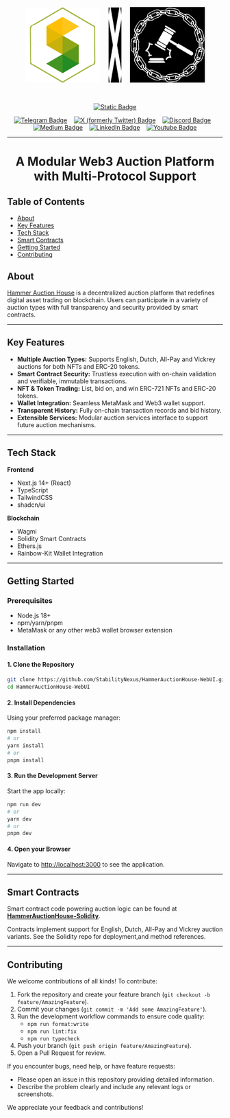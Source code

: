 <!-- Don't delete it -->
<div name="readme-top"></div>

<!-- Organization Logo -->
<div align="center">
  <img alt="Stability Nexus" src="public/stability.svg" width="175">
    &nbsp;
    &nbsp;
    <img src="public/cross.svg" style="filter: invert(1);" width="30" height="175" />
    &nbsp;
    &nbsp;
    <img src="public/logo.svg" style="filter: invert(1);" width="175" />
</div>

&nbsp;

<!-- Organization Name -->
<div align="center">

[![Static Badge](https://img.shields.io/badge/Stability_Nexus-/HAH-228B22?style=for-the-badge&labelColor=FFC517)](https://bene-evm.stability.nexus/)

<!-- Correct deployed url to be added -->

</div>

<!-- Organization/Project Social Handles -->
<p align="center">
<!-- Telegram -->
<a href="https://t.me/StabilityNexus">
<img src="https://img.shields.io/badge/Telegram-black?style=flat&logo=telegram&logoColor=white&logoSize=auto&color=24A1DE" alt="Telegram Badge"/></a>
&nbsp;&nbsp;
<!-- X (formerly Twitter) -->
<a href="https://x.com/StabilityNexus">
<img src="https://img.shields.io/twitter/follow/StabilityNexus" alt="X (formerly Twitter) Badge"/></a>
&nbsp;&nbsp;
<!-- Discord -->
<a href="https://discord.gg/YzDKeEfWtS">
<img src="https://img.shields.io/discord/995968619034984528?style=flat&logo=discord&logoColor=white&logoSize=auto&label=Discord&labelColor=5865F2&color=57F287" alt="Discord Badge"/></a>
&nbsp;&nbsp;
<!-- Medium -->
<a href="https://news.stability.nexus/">
  <img src="https://img.shields.io/badge/Medium-black?style=flat&logo=medium&logoColor=black&logoSize=auto&color=white" alt="Medium Badge"></a>
&nbsp;&nbsp;
<!-- LinkedIn -->
<a href="https://linkedin.com/company/stability-nexus">
  <img src="https://img.shields.io/badge/LinkedIn-black?style=flat&logo=LinkedIn&logoColor=white&logoSize=auto&color=0A66C2" alt="LinkedIn Badge"></a>
&nbsp;&nbsp;
<!-- Youtube -->
<a href="https://www.youtube.com/@StabilityNexus">
  <img src="https://img.shields.io/youtube/channel/subscribers/UCZOG4YhFQdlGaLugr_e5BKw?style=flat&logo=youtube&logoColor=white&logoSize=auto&labelColor=FF0000&color=FF0000" alt="Youtube Badge"></a>
</p>

---

<div align="center">
<h1>A Modular Web3 Auction Platform with Multi-Protocol Support</h1>
</div>

## Table of Contents

- [About](#about)
- [Key Features](#key-features)
- [Tech Stack](#tech-stack)
- [Smart Contracts](#smart-contracts)
- [Getting Started](#getting-started)
- [Contributing](#contributing)

## About

<!-- Correct url to be added -->

[Hammer Auction House](https://www.dummy-url.com) is a decentralized auction platform that redefines digital asset trading on blockchain. Users can participate in a variety of auction types with full transparency and security provided by smart contracts.

---

## Key Features

- **Multiple Auction Types:** Supports English, Dutch, All-Pay and Vickrey auctions for both NFTs and ERC-20 tokens.
- **Smart Contract Security:** Trustless execution with on-chain validation and verifiable, immutable transactions.
- **NFT & Token Trading:** List, bid on, and win ERC-721 NFTs and ERC-20 tokens.
- **Wallet Integration:** Seamless MetaMask and Web3 wallet support.
- **Transparent History:** Fully on-chain transaction records and bid history.
- **Extensible Services:** Modular auction services interface to support future auction mechanisms.

---

## Tech Stack

**Frontend**

- Next.js 14+ (React)
- TypeScript
- TailwindCSS
- shadcn/ui

**Blockchain**

- Wagmi
- Solidity Smart Contracts
- Ethers.js
- Rainbow-Kit Wallet Integration

---

## Getting Started

### Prerequisites

- Node.js 18+
- npm/yarn/pnpm
- MetaMask or any other web3 wallet browser extension

### Installation

#### 1. Clone the Repository

```bash
git clone https://github.com/StabilityNexus/HammerAuctionHouse-WebUI.git
cd HammerAuctionHouse-WebUI
```

#### 2. Install Dependencies

Using your preferred package manager:

```bash
npm install
# or
yarn install
# or
pnpm install
```

#### 3. Run the Development Server

Start the app locally:

```bash
npm run dev
# or
yarn dev
# or
pnpm dev
```

#### 4. Open your Browser

Navigate to [http://localhost:3000](http://localhost:3000) to see the application.

---

## Smart Contracts

Smart contract code powering auction logic can be found at
**[HammerAuctionHouse-Solidity](https://github.com/Stability-Nexus/HammerAuctionHouse-Solidity)**.

Contracts implement support for English, Dutch, All-Pay and Vickrey auction variants. See the Solidity repo for deployment,and method references.

---

## Contributing

We welcome contributions of all kinds! To contribute:

1. Fork the repository and create your feature branch (`git checkout -b feature/AmazingFeature`).
2. Commit your changes (`git commit -m 'Add some AmazingFeature'`).
3. Run the development workflow commands to ensure code quality:
   - `npm run format:write`
   - `npm run lint:fix`
   - `npm run typecheck`
4. Push your branch (`git push origin feature/AmazingFeature`).
5. Open a Pull Request for review.

If you encounter bugs, need help, or have feature requests:

- Please open an issue in this repository providing detailed information.
- Describe the problem clearly and include any relevant logs or screenshots.

We appreciate your feedback and contributions!
